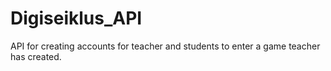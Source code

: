 # Digiseiklus_API
API for creating accounts for teacher and students to enter a game teacher has created. 
